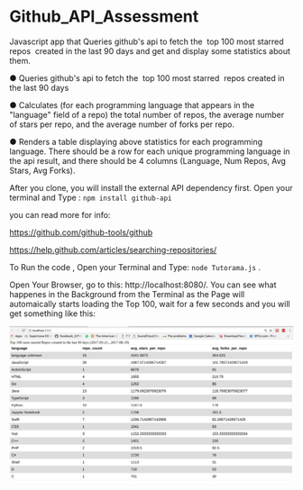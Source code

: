 # Github_API_Assessment

Javascript app that Queries github's api to fetch the ​ top 100 most starred ​ repos ​ created in the last 90 days and get and display some statistics about them.

● Queries github's api to fetch the ​ top 100 most starred ​ repos ​ created in the last 90 days

● Calculates (for each programming language that appears in the "language" field of a repo) the
total number of repos, the average number of stars per repo, and the average number of forks per
repo.

● Renders a table displaying above statistics for each programming language. There should be a
row for each unique programming language in the api result, and there should be 4 columns
(Language, Num Repos, Avg Stars, Avg Forks).

After you clone, you will install the external API dependency first. Open your terminal and Type : `npm install github-api`

you can read more for info:

https://github.com/github-tools/github

https://help.github.com/articles/searching-repositories/


To Run the code , Open your Terminal and Type: `node Tutorama.js` .

Open Your Browser, go to this: http://localhost:8080/. You can see what happenes in the Background from the Terminal as the Page will automaically starts loading the Top 100, wait for a few seconds and you will get something like this:


![alt tag](https://github.com/yehiahesham/Github_API_Assessment/blob/master/screenshot.png)

